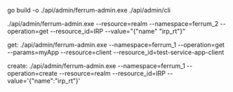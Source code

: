 go build -o ./api/admin/ferrum-admin.exe ./api/admin/cli

./api/admin/ferrum-admin.exe --resource=realm --namespace=ferrum_2 --operation=get  --resource_id=IRP --value=\"{\"name\" "irp_rt\"}\"

get:
./api/admin/ferrum-admin.exe --namespace=ferrum_1 --operation=get --params=myApp --resource=client --resource_id=test-service-app-client

create:
./api/admin/ferrum-admin.exe --namespace=ferrum_1 --operation=create --resource=realm --resource_id=IRP --value='{"name":"irp_rt"}'


